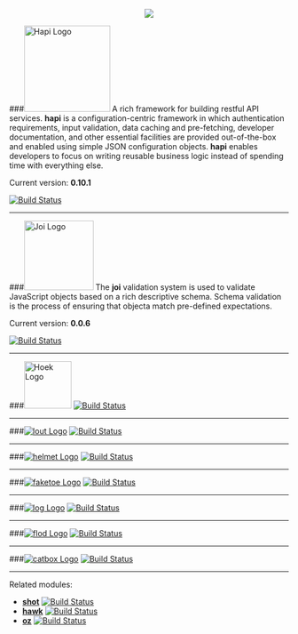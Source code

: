 <p align="center"><img src="https://raw.github.com/walmartlabs/blammo/master/images/blammo.png" /></center>


###<a href="https://github.com/walmartlabs/hapi"><img src="https://raw.github.com/walmartlabs/hapi/master/images/hapi.png" height="155" alt="Hapi Logo" /></a>
A rich framework for building restful API services. **hapi** is a configuration-centric framework in which
authentication requirements, input validation, data caching and pre-fetching, developer documentation,
and other essential facilities are provided out-of-the-box and enabled using simple JSON configuration
objects. **hapi** enables developers to focus on writing reusable business logic instead of spending time
with everything else.

Current version: **0.10.1**

[![Build Status](https://secure.travis-ci.org/walmartlabs/hapi.png)](http://travis-ci.org/walmartlabs/hapi)

***

###<a href="https://github.com/walmartlabs/joi"><img src="https://raw.github.com/walmartlabs/joi/master/images/joi.png" height="125" alt="Joi Logo" /></a>
The **joi** validation system is used to validate JavaScript objects based on a rich descriptive schema.
Schema validation is the process of ensuring that objecta match pre-defined expectations.

Current version: **0.0.6**

[![Build Status](https://secure.travis-ci.org/walmartlabs/joi.png)](http://travis-ci.org/walmartlabs/joi)

***

###<a href="https://github.com/walmartlabs/hoek"><img src="https://raw.github.com/walmartlabs/hoek/master/images/hoek.png" height="85" alt="Hoek Logo" /></a>
[![Build Status](https://secure.travis-ci.org/walmartlabs/hoek.png)](http://travis-ci.org/walmartlabs/hoek)

***

###[![lout Logo](https://raw.github.com/walmartlabs/lout/master/images/lout.png)](https://github.com/walmartlabs/lout) 
[![Build Status](https://secure.travis-ci.org/walmartlabs/lout.png)](http://travis-ci.org/walmartlabs/lout)

***

###[![helmet Logo](https://raw.github.com/walmartlabs/helmet/master/images/helmet.png)](https://github.com/walmartlabs/helmet) 
[![Build Status](https://secure.travis-ci.org/walmartlabs/helmet.png)](http://travis-ci.org/walmartlabs/helmet)

***

###[![faketoe Logo](https://raw.github.com/walmartlabs/faketoe/master/images/faketoe.png)](https://github.com/walmartlabs/faketoe) 
[![Build Status](https://secure.travis-ci.org/walmartlabs/faketoe.png)](http://travis-ci.org/walmartlabs/faketoe)

***

###[![log Logo](https://raw.github.com/walmartlabs/log/master/images/log.png)](https://github.com/walmartlabs/log) 
[![Build Status](https://secure.travis-ci.org/walmartlabs/log.png)](http://travis-ci.org/walmartlabs/log)

***

###[![flod Logo](https://raw.github.com/walmartlabs/flod/master/images/flod.png)](https://github.com/walmartlabs/flod) 
[![Build Status](https://secure.travis-ci.org/walmartlabs/flod.png)](http://travis-ci.org/walmartlabs/flod)

***

###[![catbox Logo](https://raw.github.com/walmartlabs/catbox/master/images/catbox.png)](https://github.com/walmartlabs/catbox) 
[![Build Status](https://secure.travis-ci.org/walmartlabs/catbox.png)](http://travis-ci.org/walmartlabs/catbox)

***

Related modules:

- [**shot**](https://github.com/hueniverse/shot) [![Build Status](https://secure.travis-ci.org/hueniverse/shot.png)](http://travis-ci.org/hueniverse/shot)
- [**hawk**](https://github.com/hueniverse/hawk) [![Build Status](https://secure.travis-ci.org/hueniverse/hawk.png)](http://travis-ci.org/hueniverse/hawk)
- [**oz**](https://github.com/hueniverse/oz) [![Build Status](https://secure.travis-ci.org/hueniverse/oz.png)](http://travis-ci.org/hueniverse/oz)

